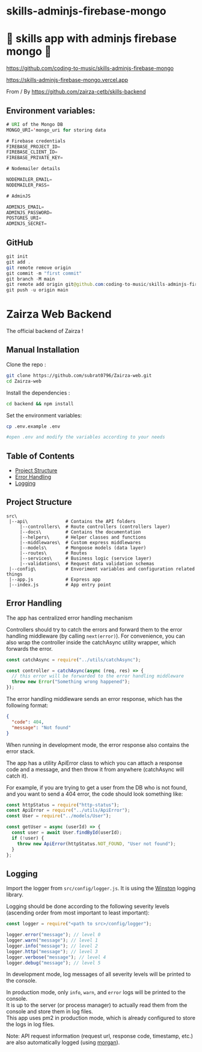 # skills-adminjs-firebase-mongo

# 🚀 skills app with adminjs firebase mongo 🚀

https://github.com/coding-to-music/skills-adminjs-firebase-mongo

https://skills-adminjs-firebase-mongo.vercel.app

From / By https://github.com/zairza-cetb/skills-backend

## Environment variables:

```java
# URI of the Mongo DB
MONGO_URI='mongo_uri for storing data

# Firebase credentials
FIREBASE_PROJECT_ID=
FIREBASE_CLIENT_ID=
FIREBASE_PRIVATE_KEY=

# Nodemailer details

NODEMAILER_EMAIL=
NODEMAILER_PASS=

# AdminJS

ADMINJS_EMAIL=
ADMINJS_PASSWORD=
POSTGRES_URI=
ADMINJS_SECRET=


```

## GitHub

```java
git init
git add .
git remote remove origin
git commit -m "first commit"
git branch -M main
git remote add origin git@github.com:coding-to-music/skills-adminjs-firebase-mongo.git
git push -u origin main
```

# Zairza Web Backend

The official backend of Zairza !

## Manual Installation

Clone the repo :

```bash
git clone https://github.com/subrat0796/Zairza-web.git
cd Zairza-web
```

Install the dependencies :

```bash
cd backend && npm install
```

Set the environment variables:

```bash
cp .env.example .env

#open .env and modify the variables according to your needs
```

## Table of Contents

- [Project Structure](#project-structure)
- [Error Handling](#error-handling)
- [Logging](#logging)

## Project Structure

```
src\
 |--api\              # Contains the API folders
     |--controllers\  # Route controllers (controllers layer)
     |--docs\         # Contains the documentation
     |--helpers\      # Helper classes and functions
     |--middlewares\  # Custom express middlewares
     |--models\       # Mongoose models (data layer)
     |--routes\       # Routes
     |--services\     # Business logic (service layer)
     |--validations\  # Request data validation schemas
 |--config\           # Envoriment variables and configuration related things
 |--app.js            # Express app
 |--index.js          # App entry point
```

## Error Handling

The app has centralized error handling mechanism

Controllers should try to catch the errors and forward them to the error handling middleware (by calling `next(error)`). For convenience, you can also wrap the controller inside the catchAsync utility wrapper, which forwards the error.

```javascript
const catchAsync = require("../utils/catchAsync");

const controller = catchAsync(async (req, res) => {
  // this error will be forwarded to the error handling middleware
  throw new Error("Something wrong happened");
});
```

The error handling middleware sends an error response, which has the following format:

```json
{
  "code": 404,
  "message": "Not found"
}
```

When running in development mode, the error response also contains the error stack.

The app has a utility ApiError class to which you can attach a response code and a message, and then throw it from anywhere (catchAsync will catch it).

For example, if you are trying to get a user from the DB who is not found, and you want to send a 404 error, the code should look something like:

```javascript
const httpStatus = require("http-status");
const ApiError = require("../utils/ApiError");
const User = require("../models/User");

const getUser = async (userId) => {
  const user = await User.findById(userId);
  if (!user) {
    throw new ApiError(httpStatus.NOT_FOUND, "User not found");
  }
};
```

## Logging

Import the logger from `src/config/logger.js`. It is using the [Winston](https://github.com/winstonjs/winston) logging library.

Logging should be done according to the following severity levels (ascending order from most important to least important):

```javascript
const logger = require("<path to src>/config/logger");

logger.error("message"); // level 0
logger.warn("message"); // level 1
logger.info("message"); // level 2
logger.http("message"); // level 3
logger.verbose("message"); // level 4
logger.debug("message"); // level 5
```

In development mode, log messages of all severity levels will be printed to the console.

In production mode, only `info`, `warn`, and `error` logs will be printed to the console.\
It is up to the server (or process manager) to actually read them from the console and store them in log files.\
This app uses pm2 in production mode, which is already configured to store the logs in log files.

Note: API request information (request url, response code, timestamp, etc.) are also automatically logged (using [morgan](https://github.com/expressjs/morgan)).
